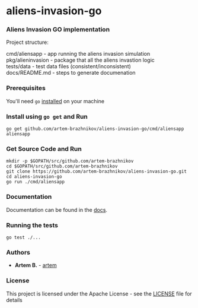 # aliens-invasion-go

### Aliens Invasion GO implementation

Project structure:

cmd/aliensapp - app running the aliens invasion simulation  
pkg/alieninvasion - package that all the aliens invastion logic  
tests/data - test data files (consistent/inconsistent)  
docs/README.md - steps to generate documenation  

### Prerequisites

You'll need `go` [installed](https://golang.org/doc/install) on your machine

### Install using `go get` and Run

```
go get github.com/artem-brazhnikov/aliens-invasion-go/cmd/aliensapp
aliensapp
```

### Get Source Code and Run

```
mkdir -p $GOPATH/src/github.com/artem-brazhnikov
cd $GOPATH/src/github.com/artem-brazhnikov
git clone https://github.com/artem-brazhnikov/aliens-invasion-go.git
cd aliens-invasion-go
go run ./cmd/aliensapp
```

### Documentation

Documentation can be found in the [docs](docs/README.md).

### Running the tests

`go test ./...`

### Authors

* **Artem B.** - [artem](https://github.com/artem-brazhnikov)

### License

This project is licensed under the Apache License - see the [LICENSE](LICENSE) file for details
